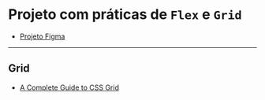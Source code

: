 # Projeto com práticas de `Flex` e `Grid`

- [Projeto Figma](https://www.figma.com/file/mC6DmuXPGWHYkMWOQD3khm/2713---Praticando-CSS%3A-Grid-e-Flexbox)
___
## Grid
- [A Complete Guide to CSS Grid](https://css-tricks.com/snippets/css/complete-guide-grid/n)